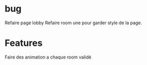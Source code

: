 # bug
Refaire page lobby
Refaire room une pour garder style de la page.


# Features
Faire des animation a chaque room validé

